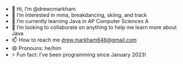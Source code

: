 - 👋 Hi, I’m @drewcmarkham
- 👀 I’m interested in mma, breakdancing, skiing, and track
- 🌱 I’m currently learning Java in AP Computer Sciences A
- 💞️ I’m looking to collaborate on anything to help me learn more about Java
- 📫 How to reach me drew.markham646@gmail.com
- 😄 Pronouns: he/him
- ⚡ Fun fact: I've been programming since January 2023!

<!---
drewcmarkham/drewcmarkham is a ✨ special ✨ repository because its `README.md` (this file) appears on your GitHub profile.
You can click the Preview link to take a look at your changes.
--->
